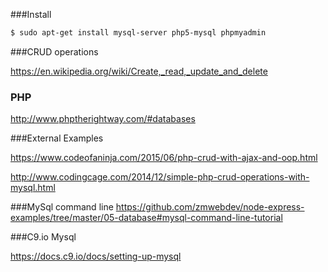 ###Install
```bash
$ sudo apt-get install mysql-server php5-mysql phpmyadmin
```

###CRUD operations

https://en.wikipedia.org/wiki/Create,_read,_update_and_delete

### PHP 

http://www.phptherightway.com/#databases

###External Examples

https://www.codeofaninja.com/2015/06/php-crud-with-ajax-and-oop.html

http://www.codingcage.com/2014/12/simple-php-crud-operations-with-mysql.html

###MySql command line
https://github.com/zmwebdev/node-express-examples/tree/master/05-database#mysql-command-line-tutorial

###C9.io Mysql

https://docs.c9.io/docs/setting-up-mysql
